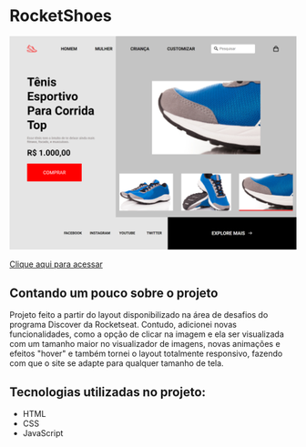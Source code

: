 # RocketShoes

![preview](./.github/preview.png)

[Clique aqui para acessar](https://maik-emanoel.github.io/RocketShoes/)

## Contando um pouco sobre o projeto

  Projeto feito a partir do layout disponibilizado na área de desafios do programa Discover da Rocketseat. Contudo, adicionei novas funcionalidades, como a opção de clicar na imagem e ela ser visualizada com um tamanho maior no visualizador de imagens, novas animações e efeitos "hover" e também tornei o layout totalmente responsivo, fazendo com que o site se adapte para qualquer tamanho de tela.

## Tecnologias utilizadas no projeto:

- HTML
- CSS
- JavaScript